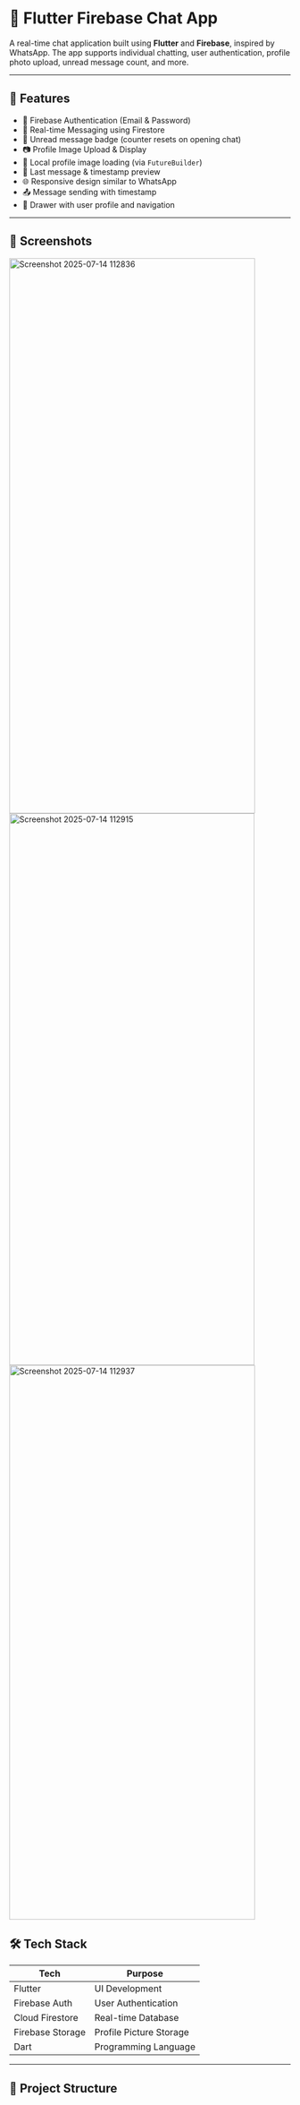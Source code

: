 # 📱 Flutter Firebase Chat App

A real-time chat application built using **Flutter** and **Firebase**, inspired by WhatsApp. The app supports individual chatting, user authentication, profile photo upload, unread message count, and more.

---

## 🚀 Features

- 🔐 Firebase Authentication (Email & Password)
- 💬 Real-time Messaging using Firestore
- 🧾 Unread message badge (counter resets on opening chat)
- 📷 Profile Image Upload & Display
- 📁 Local profile image loading (via `FutureBuilder`)
- 🔔 Last message & timestamp preview
- 🌐 Responsive design similar to WhatsApp
- 📤 Message sending with timestamp
- 👤 Drawer with user profile and navigation

---

## 📸 Screenshots



<img width="440" height="992" alt="Screenshot 2025-07-14 112836" src="https://github.com/user-attachments/assets/3974194e-624d-4ff2-a590-70c978e1459b" />

<img width="439" height="986" alt="Screenshot 2025-07-14 112915" src="https://github.com/user-attachments/assets/1bee651e-a06e-438f-b471-a3fcda6cd975" />

<img width="440" height="991" alt="Screenshot 2025-07-14 112937" src="https://github.com/user-attachments/assets/d4e0dfa9-4bba-49fa-801f-1c650e1dafb5" />




## 🛠️ Tech Stack

| Tech            | Purpose                       |
|-----------------|-------------------------------|
| Flutter         | UI Development                |
| Firebase Auth   | User Authentication           |
| Cloud Firestore | Real-time Database            |
| Firebase Storage| Profile Picture Storage       |
| Dart            | Programming Language          |

---

## 📂 Project Structure

